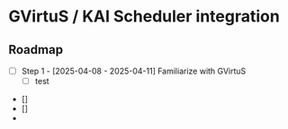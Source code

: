 # GVirtuS / KAI Scheduler integration

## Roadmap

- [ ] Step 1 - [2025-04-08 - 2025-04-11] Familiarize with GVirtuS
  - [ ] test 
- []
- []
- 
